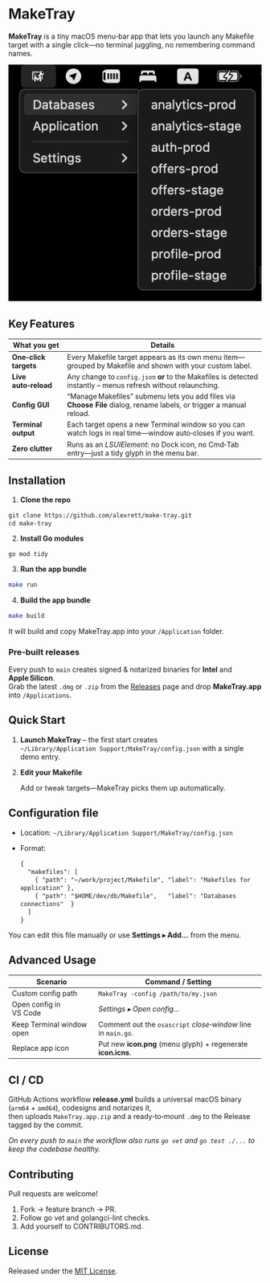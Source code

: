 # **MakeTray**

**MakeTray** is a tiny macOS menu‑bar app that lets you launch any Makefile target with a single click—no terminal juggling, no remembering command names.

![MakeTray](.doc/image.png)

## **Key Features**

| **What you get**              | **Details**                                                                                                      |
| ----------------------------- | ----------------------------------------------------------------------------------------------------------------- |
| **One‑click targets**         | Every Makefile target appears as its own menu item—grouped by Makefile and shown with your custom label.          |
| **Live auto‑reload**          | Any change to `config.json` **or** to the Makefiles is detected instantly – menus refresh without relaunching.    |
| **Config GUI**                | “Manage Makefiles” submenu lets you add files via **Choose File** dialog, rename labels, or trigger a manual reload. |
| **Terminal output**           | Each target opens a new Terminal window so you can watch logs in real time—window auto‑closes if you want.        |
| **Zero clutter**              | Runs as an *LSUIElement*: no Dock icon, no Cmd‑Tab entry—just a tidy glyph in the menu bar.                        |

## **Installation**

1. **Clone the repo**

```
git clone https://github.com/alexrett/make-tray.git
cd make-tray
```

2. **Install Go modules**

```
go mod tidy
```

3. **Run the app bundle**

```bash
make run
```

4. **Build the app bundle**

```bash
make build
```

It will build and copy MakeTray.app into your `/Application` folder.

### Pre‑built releases

Every push to `main` creates signed & notarized binaries for **Intel** and **Apple Silicon**.  
Grab the latest `.dmg` or `.zip` from the [Releases](https://github.com/alexrett/make-tray/releases) page and drop **MakeTray.app** into `/Applications`.

## **Quick Start**

1. **Launch MakeTray** – the first start creates  
   `~/Library/Application Support/MakeTray/config.json` with a single demo entry.

2. **Edit your Makefile**

   Add or tweak targets—MakeTray picks them up automatically.

## **Configuration file**

* Location: `~/Library/Application Support/MakeTray/config.json`
* Format:

  ```jsonc
  {
    "makefiles": [
      { "path": "~/work/project/Makefile", "label": "Makefiles for application" },
      { "path": "$HOME/dev/db/Makefile",   "label": "Databases connections"  }
    ]
  }
  ```

You can edit this file manually or use **Settings ▸ Add…** from the menu.

## **Advanced Usage**

| **Scenario**                              | **Command / Setting**                                         |
| ----------------------------------------- | ------------------------------------------------------------- |
| Custom config path                        | `MakeTray -config /path/to/my.json`                           |
| Open config in VS Code                    | *Settings ▸ Open config…*                             |
| Keep Terminal window open                 | Comment out the `osascript` *close‑window* line in `main.go`. |
| Replace app icon                          | Put new **icon.png** (menu glyph) + regenerate **icon.icns**. |

## CI / CD

GitHub Actions workflow **release.yml** builds a universal macOS binary (`arm64` + `amd64`), codesigns and notarizes it,  
then uploads `MakeTray.app.zip` and a ready‑to‑mount `.dmg` to the Release tagged by the commit.

*On every push to `main` the workflow also runs `go vet` and `go test ./...` to keep the codebase healthy.*

## **Contributing**

Pull requests are welcome!

1. Fork → feature branch → PR.
2. Follow go vet and golangci-lint checks.
3. Add yourself to CONTRIBUTORS.md.

## **License**

Released under the [MIT License](LICENSE).